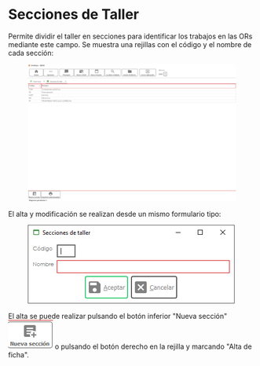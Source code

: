 # Secciones de Taller

Permite dividir el taller en secciones para identificar los trabajos en las ORs mediante este campo. Se muestra una rejillas con el código y el nombre de cada sección:

<figure><img src="../../../.gitbook/assets/imagen (9).png" alt=""><figcaption></figcaption></figure>

El alta y modificación se realizan desde un mismo formulario tipo:

<figure><img src="../../../.gitbook/assets/imagen.png" alt=""><figcaption></figcaption></figure>

El alta se puede realizar pulsando el botón inferior "Nueva sección" ![](<../../../.gitbook/assets/imagen (1).png>) o pulsando el botón derecho en la rejilla y marcando "Alta de ficha".
